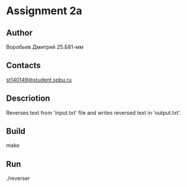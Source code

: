 # Assignment 2a
## Author
Воробьев Дмитрий 25.Б81-мм
## Contacts
st140149@student.spbu.ru
## Descriotion 
Reverses text from 'input.txt' file and writes reversed text in 'output.txt'.
## Build
make
## Run
./reverser
